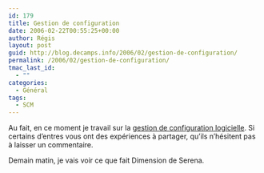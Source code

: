 ```yaml
---
id: 179
title: Gestion de configuration
date: 2006-02-22T00:55:25+00:00
author: Régis
layout: post
guid: http://blog.decamps.info/2006/02/gestion-de-configuration/
permalink: /2006/02/gestion-de-configuration/
tmac_last_id:
  - ""
categories:
  - Général
tags:
  - SCM
---
```

Au fait, en ce moment je travail sur la [gestion de configuration logicielle](http://fr.wikipedia.org/wiki/Gestion_de_configuration_logicielle). Si certains d&rsquo;entres vous ont des expériences à partager, qu&rsquo;ils n&rsquo;hésitent pas à laisser un commentaire.

Demain matin, je vais voir ce que fait Dimension de Serena.